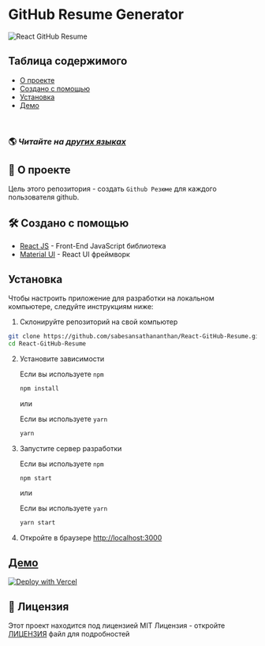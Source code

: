 # GitHub Resume Generator

![React GitHub Resume](../src/assets/readme/screenshot.png)

## Таблица содержимого

- [О проекте](#about)
- [Создано с помощью](#built-with)
- [Установка](#installation)
- [Демо](#live-demo)

<br>

### 🌎 _Читайте на [других языках](./Translations.md)_

<h2 id='about'>🤔 О проекте</h2>

Цель этого репозитория - создать `Github Резюме` для каждого пользователя github.

<h2 id='built-with'>🛠️ Создано с помощью</h2>

- [React JS](https://reactjs.org/) - Front-End JavaScript библиотека
- [Material UI](https://material-ui.com/) - React UI фреймворк

<h2 id='installation'>Установка</h2>

Чтобы настроить приложение для разработки на локальном компьютере, следуйте инструкциям ниже:

1. Склонируйте репозиторий на свой компьютер

```bash
git clone https://github.com/sabesansathananthan/React-GitHub-Resume.git
cd React-GitHub-Resume
```

2. Установите зависимости

   Если вы используете `npm`

   ```bash
   npm install
   ```

   или

   Если вы используете `yarn`

   ```bash
   yarn
   ```

3. Запустите сервер разработки

   Если вы используете `npm`

   ```bash
   npm start
   ```

   или

   Если вы используете `yarn`

   ```bash
   yarn start
   ```

4. Откройте в браузере <http://localhost:3000>

<h2 id='live-demo'><a href="https://react-github-resume.vercel.app/">Демо</a></h2>

[![Deploy with Vercel](https://vercel.com/button)](https://vercel.com/new/git/external?repository-url=https://github.com/sabesansathananthan/React-GitHub-Resume)

## 📄 Лицензия

Этот проект находится под лицензией MIT Лицензия - откройте [ЛИЦЕНЗИЯ](../LICENSE) файл для подробностей

